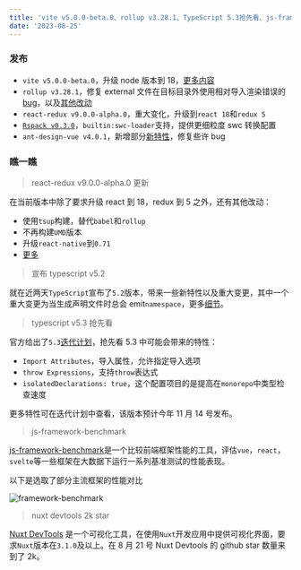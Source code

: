 ```yaml
---
title: 'vite v5.0.0-beta.0、rollup v3.28.1、TypeScript 5.3抢先看、js-framework-benchmark'
date: '2023-08-25'
---
```


### 发布

- `vite v5.0.0-beta.0`，升级 node 版本到 18，[更多内容](https://github.com/vitejs/vite/blob/v5.0.0-beta.0/packages/vite/CHANGELOG.md)
- `rollup v3.28.1`，修复 external 文件在目标目录外使用相对导入渲染错误的[bug](https://github.com/rollup/rollup/pull/5099)，以及[其他改动](https://github.com/rollup/rollup/releases/tag/v3.28.1)
- `react-redux v9.0.0-alpha.0`，重大变化，升级到`react 18`和`redux 5`
- [`Rspack v0.3.0`](https://github.com/web-infra-dev/rspack/releases/tag/v0.3.0)，`builtin:swc-loader`支持，提供更细粒度 swc 转换配置
- `ant-design-vue v4.0.1`，新增部分[新特性](https://github.com/vueComponent/ant-design-vue/releases/tag/4.0.1)，修复些许 bug

### 瞧一瞧

> react-redux v9.0.0-alpha.0 更新

在当前版本中除了要求升级 react 到 18，redux 到 5 之外，还有其他改动：

- 使用`tsup`构建，替代`babel`和`rollup`
- 不再构建`UMD`版本
- 升级`react-native`到`0.71`
- [更多](https://github.com/reduxjs/react-redux/releases/tag/v9.0.0-alpha.0)

> 宣布 typescript v5.2

就在近两天`TypeScript`宣布了`5.2`版本，带来一些新特性以及重大变更，其中一个重大变更为当生成声明文件时总会 emit`namespace`，更多[细节](https://devblogs.microsoft.com/typescript/announcing-typescript-5-2)。

> typescript v5.3 抢先看

官方给出了`5.3`[迭代计划](https://github.com/microsoft/TypeScript/issues/55486)，抢先看 5.3 中可能会带来的特性：

- `Import Attributes`，导入属性，允许指定导入选项
- `throw Expressions`，支持`throw`表达式
- `isolatedDeclarations: true`，这个配置项目的是提高在`monorepo`中类型检查速度

更多特性可在迭代计划中查看，该版本预计今年 11 月 14 号发布。

> js-framework-benchmark

[js-framework-benchmark](https://github.com/krausest/js-framework-benchmark)是一个比较前端框架性能的工具，评估`vue`，`react`，`svelte`等一些框架在大数据下运行一系列基准测试的性能表现。

以下是选取了部分主流框架的性能对比

![framework-benchmark](https://mmbiz.qpic.cn/sz_mmbiz_jpg/qqzmMm3X68PjX90pB2uV6sAKJfhkZ6X7p6Bp19iaKFLKDbvGTshIxJjGPDfUucR02wtHx1HWTVa1IkMvt7cwtKw/640?wx_fmt=jpeg&wxfrom=5&wx_lazy=1&wx_co=1)

> nuxt devtools 2k star

[Nuxt DevTools](https://devtools.Nuxtjs.org) 是一个可视化工具，在使用`Nuxt`开发应用中提供可视化界面，要求`Nuxt`版本在`3.1.0`及以上。在 8 月 21 号 Nuxt Devtools 的 github star 数量来到了 2k。

